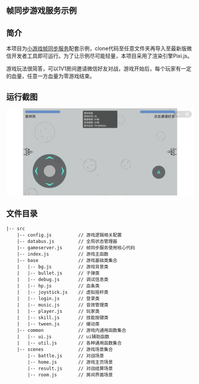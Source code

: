## 帧同步游戏服务示例

## 简介
本项目为[小游戏帧同步服务](https://developers.weixin.qq.com/miniprogram/dev/framework/open-ability/lock-step.html)配套示例，clone代码至任意文件夹再导入至最新版微信开发者工具即可运行。为了让示例尽可能轻量，本项目采用了渲染引擎Pixi.js。

游戏玩法很简答，可以1V1房间邀请微信好友对战，游戏开始后，每个玩家有一定的血量，任意一方血量为零游戏结束。

## 运行截图
![demo](/images/demo.jpg)

## 文件目录
```
|-- src
    |-- config.js          // 游戏逻辑相关配置
    |-- databus.js         // 全局状态管理器
    |-- gameserver.js      // 帧同步服务使用核心代码
    |-- index.js           // 游戏主函数
    |-- base               // 游戏基础类集合
    |   |-- bg.js          // 游戏背景类
    |   |-- bullet.js      // 子弹类
    |   |-- debug.js       // 调试信息类
    |   |-- hp.js          // 血条类
    |   |-- joystick.js    // 虚拟摇杆类
    |   |-- login.js       // 登录类
    |   |-- music.js       // 音效管理类
    |   |-- player.js      // 玩家类
    |   |-- skill.js       // 技能按键类
    |   |-- tween.js       // 缓动类
    |-- common             // 游戏内通用函数集合
    |   |-- ui.js          // ui辅助函数
    |   |-- util.js        // 各种通用函数集合
    |-- scenes             // 游戏场景集合
        |-- battle.js      // 对战场景
        |-- home.js        // 游戏主页场景
        |-- result.js      // 对战结算场景
        |-- room.js        // 房间界面场景
```

